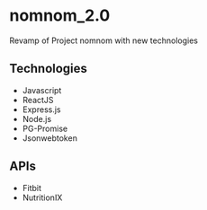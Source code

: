 # nomnom_2.0
Revamp of Project nomnom with new technologies

## Technologies
* Javascript
* ReactJS
* Express.js
* Node.js
* PG-Promise
* Jsonwebtoken

## APIs
* Fitbit
* NutritionIX
